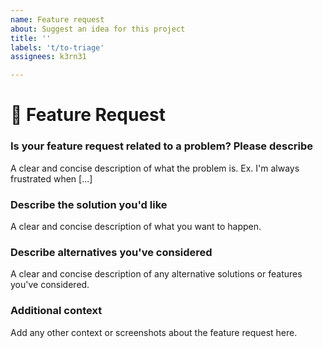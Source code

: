 ```yaml
---
name: Feature request
about: Suggest an idea for this project
title: ''
labels: 't/to-triage'
assignees: k3rn31

---
```


# 🚀 Feature Request

### Is your feature request related to a problem? Please describe

A clear and concise description of what the problem is. Ex. I'm always frustrated when [...]

### Describe the solution you'd like

A clear and concise description of what you want to happen.

### Describe alternatives you've considered

A clear and concise description of any alternative solutions or features you've considered.

### Additional context

Add any other context or screenshots about the feature request here.

